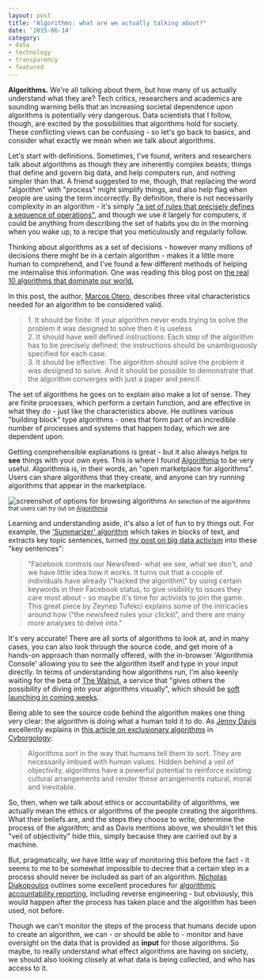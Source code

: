 ```yaml
---
layout: post
title: "Algorithms: what are we actually talking about?"
date: '2015-06-14'
category:
- data
- technology
- transparency
- featured
---
```


**Algorithms.** We're all talking about them, but how many of us actually understand what they are? Tech critics, researchers and academics are sounding warning bells that an increasing societal dependence upon algorithms is potentially very dangerous. Data scientists that I follow, though, are excited by the possibilities that algorithms hold for society. These conflicting views can be confusing - so let's go back to basics, and consider what exactly we mean when we talk about algorithms.

<!--more-->

Let's start with definitions. Sometimes, I've found, writers and researchers talk about algorithms as though they are inherently complex beasts; things that define and govern big data, and help computers run, and nothing simpler than that. A friend suggested to me, though, that replacing the word "algorithm" with "process" might simplify things, and also help flag when people are using the term incorrectly. By definition, there is not necessarily complexity in an algorithm - it's simply ["a set of rules that precisely defines a sequence of operations"](https://en.wikipedia.org/?title=Algorithm#cite_note-14), and though we use it largely for computers, it could be anything from describing the set of habits you do in the morning when you wake up, to a recipe that you meticulously and regularly follow.

Thinking about algorithms as a set of decisions - however many millions of decisions there might be in a certain algorithm - makes it a little more human to comprehend, and I've found a few different methods of helping me internalise this information. One was reading this blog post on [the real 10 algorithms that dominate our world.](https://medium.com/@_marcos_otero/the-real-10-algorithms-that-dominate-our-world-e95fa9f16c04)

In this post, the author, [Marcos Otero](https://medium.com/@_marcos_otero), describes three vital characteristics needed for an algorithm to be considered valid.

<blockquote>1. It should be finite: If your algorithm never ends trying to solve the problem it was designed to solve then it is useless<br>
2. It should have well defined instructions: Each step of the algorithm has to be precisely defined; the instructions should be unambiguously specified for each case.<br>
3. It should be effective: The algorithm should solve the problem it was designed to solve. And it should be possible to demonstrate that the algorithm converges with just a paper and pencil.<br>
</blockquote>

The set of algorithms he goes on to explain also make a lot of sense. They are finite processes, which perform a certain function, and are effective in what they do - just like the characteristics above. He outlines various "building block" type algorithms - ones that form part of an incredible number of processes and systems that happen today, which we are dependent upon.

Getting comprehensible explanations is great - but it also always helps to **see** things with your own eyes. This is where I found [Algorithmia](https://algorithmia.com/) to be very useful. Algorithmia is, in their words, an "open marketplace for algorithms". Users can share algorithms that they create, and anyone can try running algorithms that appear in the marketplace. 

<img src="{{ site.url }}/assets/blog/2015/browse-algorithms.png" alt="screenshot of options for browsing algorithms">
<small>An selection of the algorithms that users can try out on <a href="http://algorithmia.com">Algorithmia</a></small>

Learning and understanding aside, it's also a lot of fun to try things out. For example, the ['Summarizer' algorithm](Summarizer) which takes in blocks of text, and extracts key topic sentences, turned [my post on big data activism](http://zararah.net/blog/2015/05/22/big-data-activism-hack-the-algorithm/) into these "key sentences":

<blockquote>"Facebook controls our Newsfeed- what we see, what we don't, and we have little idea how it works. It turns out that a couple of individuals have already \"hacked the algorithm\" by using certain keywords in their Facebook status, to give visibility to issues they care most about - so maybe it's time for activists to join the game. This great piece by Zeynep Tufekci explains some of the intricacies around how \"the newsfeed rules your clicks\", and there are many more analyses to delve into."</blockquote>

It's very accurate! There are all sorts of algorithms to look at, and in many cases, you can also look through the source code, and get more of a hands-on approach than normally offered, with the in-browser 'Algorithmia Console' allowing you to see the algorithm itself and type in your input directly. In terms of understanding how algorithms run, I'm also keenly waiting for the beta of [The Walnut](https://thewalnut.io/), a service that "gives others the possibility of diving into your algorithms visually", which should be [soft launching in coming weeks](https://twitter.com/thewalnutio/status/607996117616312321).

Being able to see the source code behind the algorithm makes one thing very clear: the algorithm is doing what a human told it to do. As [Jenny Davis](http://thesocietypages.org/cyborgology/author/jennydavis/) excellently explains in [this article on exclusionary algorithms](http://thesocietypages.org/cyborgology/2015/03/24/insidious-algorithms-jobalines-voice-analyzer/) in [Cyborgology](http://thesocietypages.org/cyborgology/about/):

<blockquote>Algorithms sort in the way that humans tell them to sort. They are necessarily imbued with human values. Hidden behind a veil of objectivity, algorithms have a powerful potential to reinforce existing cultural arrangements and render these arrangements natural, moral and inevitable.</blockquote>

So, then, when we talk about ethics or accountability of algorithms, we actually mean the ethics or algorithms of the people creating the algorithms. What their beliefs are, and the steps they choose to write, determine the process of the algorithm; and as Davis mentions above, we shouldn't let this "veil of objectivity" hide this, simply because they are carried out by a machine.

But, pragmatically, we have little way of monitoring this before the fact - it seems to me to be somewhat impossible to decree that a certain step in a process should never be included as part of an algorithm. [Nicholas Diakopoulos](http://www.nickdiakopoulos.com/) outlines some excellent procedures for [algorithmic accountability reporting](http://towcenter.org/wp-content/uploads/2014/02/78524_Tow-Center-Report-WEB-1.pdf), including reverse engineering - but obviously, this would happen after the process has taken place and the algorithm has been used, not before.

Though we can't monitor the steps of the process that humans decide upon to create an algorithm, we can - or should be able to - monitor and have oversight on the data that is provided as **input** for those algorithms. So maybe, to really understand what effect algorithms are having on society, we should also looking closely at what data is being collected, and who has access to it.
